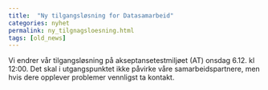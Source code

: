 ```yaml
---
title:  "Ny tilgangsløsning for Datasamarbeid"
categories: nyhet
permalink: ny_tilgnagsloesning.html
tags: [old_news]
---
```


Vi endrer vår tilgangsløsning på akseptansetestmiljøet (AT) onsdag 6.12. kl 12:00.
Det skal i utgangspunktet ikke påvirke våre samarbeidspartnere, men hvis dere opplever problemer vennligst ta kontakt.